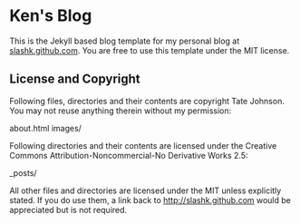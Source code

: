 Ken's Blog
===========

This is the Jekyll based blog template for my personal blog at [slashk.github.com](http://slashk.github.com/). You are free to use this template under the MIT license.

License and Copyright
---------------------

Following files, directories and their contents are copyright Tate Johnson. You may not reuse anything therein without my permission:

about.html
images/

Following directories and their contents are licensed under the Creative Commons Attribution-Noncommercial-No Derivative Works 2.5:

_posts/

All other files and directories are licensed under the MIT unless explicitly stated. If you do use them, a link back to http://slashk.github.com would be appreciated but is not required.